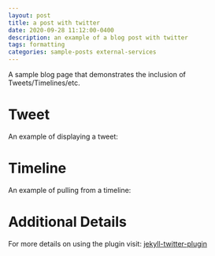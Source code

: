 ```yaml
---
layout: post
title: a post with twitter
date: 2020-09-28 11:12:00-0400
description: an example of a blog post with twitter
tags: formatting
categories: sample-posts external-services
---
```


A sample blog page that demonstrates the inclusion of Tweets/Timelines/etc.

# Tweet

An example of displaying a tweet:

# Timeline

An example of pulling from a timeline:

# Additional Details

For more details on using the plugin visit: [jekyll-twitter-plugin](https://github.com/rob-murray/jekyll-twitter-plugin)
